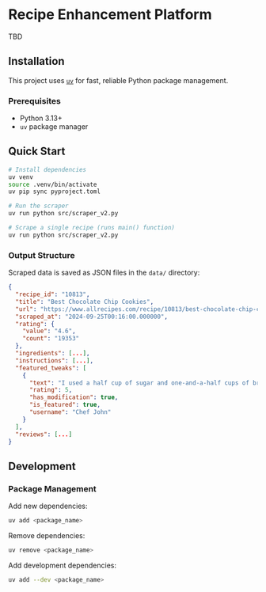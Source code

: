 # Recipe Enhancement Platform

TBD

## Installation

This project uses [`uv`](https://docs.astral.sh/uv/) for fast, reliable Python package management.

### Prerequisites

- Python 3.13+
- `uv` package manager

## Quick Start

```bash
# Install dependencies
uv venv
source .venv/bin/activate
uv pip sync pyproject.toml

# Run the scraper
uv run python src/scraper_v2.py

# Scrape a single recipe (runs main() function)
uv run python src/scraper_v2.py
```

### Output Structure

Scraped data is saved as JSON files in the `data/` directory:

```json
{
  "recipe_id": "10813",
  "title": "Best Chocolate Chip Cookies",
  "url": "https://www.allrecipes.com/recipe/10813/best-chocolate-chip-cookies/",
  "scraped_at": "2024-09-25T00:16:00.000000",
  "rating": {
    "value": "4.6",
    "count": "19353"
  },
  "ingredients": [...],
  "instructions": [...],
  "featured_tweaks": [
    {
      "text": "I used a half cup of sugar and one-and-a-half cups of brown sugar...",
      "rating": 5,
      "has_modification": true,
      "is_featured": true,
      "username": "Chef John"
    }
  ],
  "reviews": [...]
}
```

## Development

### Package Management

Add new dependencies:

```bash
uv add <package_name>
```

Remove dependencies:

```bash
uv remove <package_name>
```

Add development dependencies:

```bash
uv add --dev <package_name>
```
